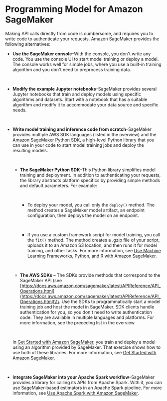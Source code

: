 # Programming Model for Amazon SageMaker<a name="how-it-works-prog-model"></a>

Making API calls directly from code is cumbersome, and requires you to write code to authenticate your requests\. Amazon SageMaker provides the following alternatives:
+ **Use the SageMaker console**–With the console, you don't write any code\. You use the console UI to start model training or deploy a model\. The console works well for simple jobs, where you use a built\-in training algorithm and you don't need to preprocess training data\. 

   
+ **Modify the example Jupyter notebooks**–SageMaker provides several Jupyter notebooks that train and deploy models using specific algorithms and datasets\. Start with a notebook that has a suitable algorithm and modify it to accommodate your data source and specific needs\.

   
+ **Write model training and inference code from scratch**–SageMaker provides multiple AWS SDK languages \(listed in the overview\) and the [Amazon SageMaker Python SDK](https://sagemaker.readthedocs.io), a high\-level Python library that you can use in your code to start model training jobs and deploy the resulting models\.

   
  + **The SageMaker Python SDK**–This Python library simplifies model training and deployment\. In addition to authenticating your requests, the library abstracts platform specifics by providing simple methods and default parameters\. For example:

     
    + To deploy your model, you call only the `deploy()` method\. The method creates a SageMaker model artifact, an endpoint configuration, then deploys the model on an endpoint\.

       
    + If you use a custom framework script for model training, you call the `fit()` method\. The method creates a \.gzip file of your script, uploads it to an Amazon S3 location, and then runs it for model training, and other tasks\. For more information, see [Use Machine Learning Frameworks, Python, and R with Amazon SageMaker](frameworks.md)\.

       
  + **The AWS SDKs** – The SDKs provide methods that correspond to the SageMaker API \(see [https://docs.aws.amazon.com/sagemaker/latest/APIReference/API_Operations.html](https://docs.aws.amazon.com/sagemaker/latest/APIReference/API_Operations.html)\)\. Use the SDKs to programmatically start a model training job and host the model in SageMaker\. SDK clients handle authentication for you, so you don't need to write authentication code\. They are available in multiple languages and platforms\. For more information, see the preceding list in the overview\. 

     

  In [Get Started with Amazon SageMaker](gs.md), you train and deploy a model using an algorithm provided by SageMaker\. That exercise shows how to use both of these libraries\. For more information, see [Get Started with Amazon SageMaker](gs.md)\.

   
+ **Integrate SageMaker into your Apache Spark workflow**–SageMaker provides a library for calling its APIs from Apache Spark\. With it, you can use SageMaker\-based estimators in an Apache Spark pipeline\. For more information, see [Use Apache Spark with Amazon SageMaker](apache-spark.md)\.